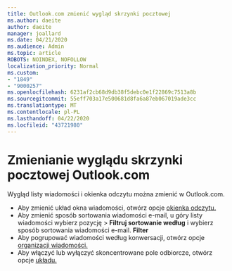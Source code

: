 ```yaml
---
title: Outlook.com zmienić wygląd skrzynki pocztowej
ms.author: daeite
author: daeite
manager: joallard
ms.date: 04/21/2020
ms.audience: Admin
ms.topic: article
ROBOTS: NOINDEX, NOFOLLOW
localization_priority: Normal
ms.custom:
- "1849"
- "9000257"
ms.openlocfilehash: 6231af2cb68d9db38f5debc0e1f22869c7513a8b
ms.sourcegitcommit: 55eff703a17e500681d8fa6a87eb067019ade3cc
ms.translationtype: MT
ms.contentlocale: pl-PL
ms.lasthandoff: 04/22/2020
ms.locfileid: "43721980"
---
```

# <a name="change-the-look-of-your-outlookcom-mailbox"></a>Zmienianie wyglądu skrzynki pocztowej Outlook.com

Wygląd listy wiadomości i okienka odczytu można zmienić w Outlook.com.

- Aby zmienić układ okna wiadomości, otwórz opcje [okienka odczytu.](https://outlook.live.com/mail/options/mail/layout/readingPane)
- Aby zmienić sposób sortowania wiadomości e-mail, u góry listy wiadomości wybierz pozycję > **Filtruj sortowanie według** i wybierz sposób sortowania wiadomości e-mail. **Filter**
- Aby pogrupować wiadomości według konwersacji, otwórz opcje [organizacji wiadomości.](https://outlook.live.com/mail/options/mail/layout/conversations)
- Aby włączyć lub wyłączyć skoncentrowane pole odbiorcze, otwórz opcje [układu.](https://outlook.live.com/mail/options/mail/layout/focused)